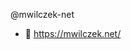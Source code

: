 @mwilczek-net

- 🔗 https://mwilczek.net/

<!---
mwilczek-net/mwilczek-net is a ✨ special ✨ repository because its `README.md` (this file) appears on your GitHub profile.
You can click the Preview link to take a look at your changes.
--->

